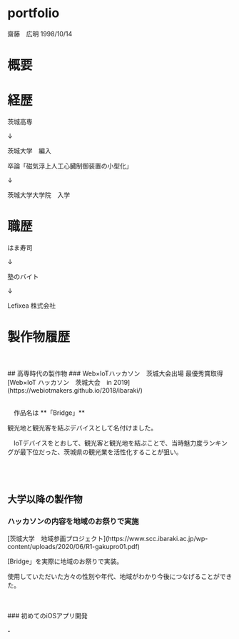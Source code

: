 # portfolio

齋藤　広明
1998/10/14

# 概要
# 経歴
 <p> 茨城高専 </p> 
 <p>    ↓    </p> 
 <p> 茨城大学　編入　 </p> 
 <p> 卒論「磁気浮上人工心臓制御装置の小型化」 </p> 
 <p>    ↓     </p> 
 <p> 茨城大学大学院　入学  </p> 

# 職歴
 <p> はま寿司 </p> 
 <p>    ↓    </p> 
 <p> 塾のバイト　 </p> 
 <p>    ↓     </p> 
 <p> Lefixea 株式会社  </p> 

# 製作物履歴
<br>
<br>
## 高専時代の製作物
### Web×IoTハッカソン　茨城大会出場
最優秀賞取得  [Web×IoT ハッカソン　茨城大会　in 2019](https://webiotmakers.github.io/2018/ibaraki/)
<br>
<br>
  <p>　作品名は **「Bridge」**　　</p>
  <p　>観光地と観光客を結ぶデバイスとして名付けました。 </p> 
  <p>　IoTデバイスをとおして、観光客と観光地を結ぶことで、当時魅力度ランキングが最下位だった、茨城県の観光業を活性化することが狙い。 </p> 
　
<br>

<br>

## 大学以降の製作物

### ハッカソンの内容を地域のお祭りで実施
 <p> [茨城大学　地域参画プロジェクト](https://www.scc.ibaraki.ac.jp/wp-content/uploads/2020/06/R1-gakupro01.pdf)  </p> 
 <p> [Bridge」を実際に地域のお祭りで実装。 </p> 
 <p> 使用していただいた方々の性別や年代、地域がわかり今後につなげることができた。 </p> 
<br>
<br>
### 初めてのiOSアプリ開発

-　　
